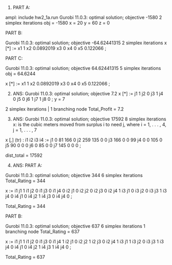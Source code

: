 1. PART A:

ampl: include hw2_1a.run
Gurobi 11.0.3: optimal solution; objective -1580
2 simplex iterations
obj = -1580
x = 20
y = 60
z = 0

PART B:

Gurobi 11.0.3: optimal solution; objective -64.62441315
2 simplex iterations
x [*] :=
x1  1
x2  0.0892019
x3  0
x4  0
x5  0.122066
;

PART C:

Gurobi 11.0.3: optimal solution; objective 64.62441315
5 simplex iterations
obj = 64.6244

x [*] :=
x1  1
x2  0.0892019
x3  0
x4  0
x5  0.122066
;


2. ANS: 
Gurobi 11.0.3: optimal solution; objective 7.2
x [*] :=
j1  1
j2  0
j3  1
j4  0
j5  0
j6  1
j7  1
j8  0
;
y = 7

2 simplex iterations | 1 branching node
Total_Profit = 7.2



3. ANS:
Gurobi 11.0.3: optimal solution; objective 17592
8 simplex iterations
x: is the cubic meters moved from surplus i to need j, where i = 1, . . . , 4, j = 1, . . . , 7

x [*,*] (tr)
:    i1    i2    i3    i4    :=
j1     0    81   166    0
j2   259   135     0    0
j3   166     0     0   99
j4     0     0   105    0
j5    90     0     0    0
j6     0    85     0    0
j7   145     0     0    0
;

dist_total = 17592


4. ANS:
PART A:

Gurobi 11.0.3: optimal solution; objective 344
6 simplex iterations
Total_Rating = 344

x :=
i1 j1   1
i1 j2   0
i1 j3   0
i1 j4   0
i2 j1   0
i2 j2   0
i2 j3   0
i2 j4   1
i3 j1   0
i3 j2   0
i3 j3   1
i3 j4   0
i4 j1   0
i4 j2   1
i4 j3   0
i4 j4   0
;

Total_Rating = 344

PART B: 

Gurobi 11.0.3: optimal solution; objective 637
6 simplex iterations
1 branching node
Total_Rating = 637

x :=
i1 j1   1
i1 j2   0
i1 j3   0
i1 j4   1
i2 j1   0
i2 j2   1
i2 j3   0
i2 j4   1
i3 j1   1
i3 j2   0
i3 j3   1
i3 j4   0
i4 j1   0
i4 j2   1
i4 j3   1
i4 j4   0
;

Total_Rating = 637


